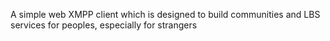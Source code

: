 A simple web XMPP client which is designed to build communities and LBS services for peoples, especially for strangers

